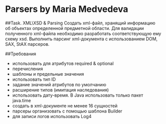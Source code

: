 # Parsers by Maria Medvedeva

##Task. XML\XSD & Parsing
Cоздать xml-файл, хранящий информацию об объектах определенной предметной области. Для валидации полученного xml-файла необходимо разработать соответствующую ему схему xsd. Выполнить парсинг xml-документа с использованием DOM, SAX, StAX парсеров.

##Требования
* использовать для атрибутов required & optional
* перечисления
* шаблоны и предельные значения
* использовать тип ID
* задание значений атрибутов по умолчанию
* расширение типов (имитация наследования)
* использовать дату-время. В Java использовать только пакет java.time
* создать в xml-документе не менее 16 сущностей
* парсеры организовать с помощью шаблона Builder
* для записи логов использовать Log4
